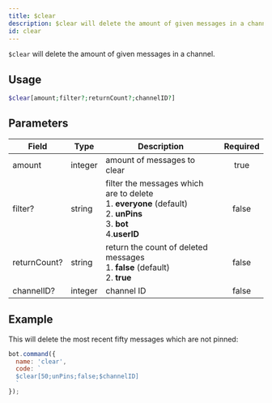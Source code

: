 ```yaml
---
title: $clear
description: $clear will delete the amount of given messages in a channel.
id: clear
---
```


`$clear` will delete the amount of given messages in a channel.

## Usage

```php
$clear[amount;filter?;returnCount?;channelID?]
```

## Parameters 


| Field        | Type    | Description                                                                                                                         | Required |
| ------------ | ------- | ----------------------------------------------------------------------------------------------------------------------------------- |:--------:|
| amount       | integer | amount of messages to clear                                                                                                         |    true   |
| filter?      | string  | filter the messages which are to delete <br /> 1. **everyone** (default) <br /> 2. **unPins** <br /> 3. **bot** <br /> 4.**userID** |    false    |
| returnCount? | string  | return the count of deleted messages <br /> 1. **false** (default) <br /> 2. **true**                                               |    false    |
| channelID?   | integer | channel ID                                                                                                                          |    false    |


## Example

This will delete the most recent fifty messages which are not pinned:

```javascript
bot.command({
  name: 'clear',
  code: `
  $clear[50;unPins;false;$channelID]
  `
});
```
